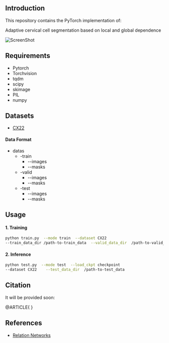 
##  Introduction

This repository contains the PyTorch implementation of:

Adaptive cervical cell segmentation based on local and global dependence

![ScreenShot](/images/framework.jpg)

##  Requirements

* Pytorch
* Torchvision 
* tqdm
* scipy
* skimage
* PIL
* numpy

## Datasets
* [CX22](https://github.com/LGQ330/Cx22)
#### Data Format
  * datas
    * -train
      * --images
      * --masks
    * -valid
      * --images
      * --masks
    * -test
      * --images
      * --masks

##  Usage

####  1. Training

```bash
python train.py  --mode train  --dataset CX22  
--train_data_dir /path-to-train_data  --valid_data_dir  /path-to-valid_data
```



####  2. Inference

```bash
python test.py  --mode test  --load_ckpt checkpoint 
--dataset CX22    --test_data_dir  /path-to-test_data
```



##  Citation

It will be provided soon:

@ARTICLE{
}


## References 

* [Relation Networks](https://github.com/milesial/Pytorch-UNet)

